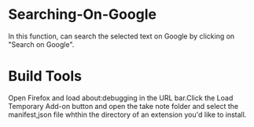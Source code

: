 # Searching-On-Google
In this function, can search the selected text on Google by clicking on "Search on Google".
# Build Tools
Open Firefox and load about:debugging in the URL bar.Click the Load Temporary Add-on button and open the take note folder and select the manifest,json file whthin the directory of an extension you'd like to install.
